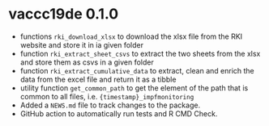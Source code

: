 # vaccc19de 0.1.0
* functions `rki_download_xlsx` to download the xlsx file from the RKI website and store it in ia given folder
* function `rki_extract_sheet_csvs` to extract the two sheets from the xlsx and store them as csvs in a given folder
* function `rki_extract_cumulative_data` to extract, clean and enrich the data from the excel file and return it as a tibble
* utility function `get_common_path` to get the element of the path that is common to all files, i.e. `{timestamp}_impfmonitoring`
* Added a `NEWS.md` file to track changes to the package.
* GitHub action to automatically run tests and R CMD Check. 

